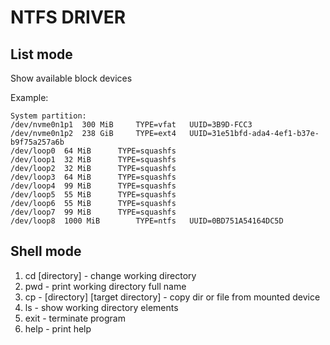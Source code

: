 # NTFS DRIVER

## List mode

Show available block devices

Example:

```
System partition:  
/dev/nvme0n1p1	300 MiB		TYPE=vfat	UUID=3B9D-FCC3  
/dev/nvme0n1p2	238 GiB		TYPE=ext4	UUID=31e51bfd-ada4-4ef1-b37e-b9f75a257a6b  
/dev/loop0	64 MiB		TYPE=squashfs  
/dev/loop1	32 MiB		TYPE=squashfs  
/dev/loop2	32 MiB		TYPE=squashfs  
/dev/loop3	64 MiB		TYPE=squashfs  
/dev/loop4	99 MiB		TYPE=squashfs  
/dev/loop5	55 MiB		TYPE=squashfs  
/dev/loop6	55 MiB		TYPE=squashfs  
/dev/loop7	99 MiB		TYPE=squashfs  
/dev/loop8	1000 MiB		TYPE=ntfs	UUID=0BD751A54164DC5D
```

## Shell mode

1. cd [directory] - change working directory
2. pwd - print working directory full name
3. cp - [directory] [target directory] - copy dir or file from mounted device
4. ls - show working directory elements
5. exit - terminate program
6. help - print help